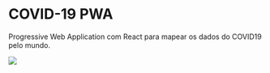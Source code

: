 # COVID-19 PWA

Progressive Web Application com React para mapear os dados do COVID19 pelo mundo.

[![](https://i.imgur.com/5dkiaY2.jpg)](https://covid19-pwa.netlify.app/)
